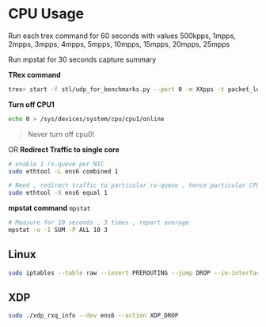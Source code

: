 # CPU Usage


Run each trex command for 60 seconds with values 
500kpps, 1mpps, 2mpps, 3mpps, 4mpps, 5mpps, 10mpps, 15mpps, 20mpps, 25mpps

Run mpstat for 30 seconds capture summary


**TRex command**

```bash
trex> start -f stl/udp_for_benchmarks.py --port 0 -m XXpps -t packet_len=64,stream_count=1
```

**Turn off CPU1**
```bash
echo 0 > /sys/devices/system/cpu/cpu1/online
```
> Never turn off cpu0!

OR
**Redirect Traffic to single core**
```bash
# enable 1 rx-queue per NIC
sudo ethtool -L ens6 combined 1
```

```bash
# Need , redirect traffic to particular rx-queue , hence particular CPU
sudo ethtool -X ens6 equal 1
```

**mpstat command**
```mpstat```

```bash
# Measure for 10 seconds , 3 times , report average
mpstat -u -I SUM -P ALL 10 3
```

## Linux

```bash
sudo iptables --table raw --insert PREROUTING --jump DROP --in-interface ens6
```

## XDP


```bash
sudo ./xdp_rxq_info --dev ens6 --action XDP_DROP
```


